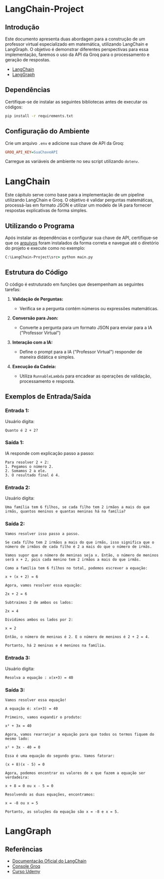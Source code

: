 # LangChain-Project

## Introdução
Este documento apresenta duas abordagen para a construção de um professor virtual especializado em matemática, utilizando LangChain e LangGraph. O objetivo é demonstrar diferentes perspectivas para essa implementação, faremos o uso da API da Groq para o processamento e geração de respostas.

- [LangChain](#LangChain)  
- [LangGraph](#LangGraph)  

## Dependências
Certifique-se de instalar as seguintes bibliotecas antes de executar os códigos:

```cmd
pip install -r requirements.txt
```

## Configuração do Ambiente
Crie um arquivo `.env` e adicione sua chave de API da Groq:

```ini
GROQ_API_KEY=SuaChaveAPI
```
Carregue as variáveis de ambiente no seu script utilizando `dotenv`.

# LangChain
Este cápitulo serve como base para a implementação de um pipeline utilizando LangChain e Groq. O objetivo é validar perguntas matemáticas, processá-las em formato JSON e utilizar um modelo de IA para fornecer respostas explicativas de forma simples.

## Utilizando o Programa
Após instalar as dependências e configurar sua chave de API, certifique-se que os [arquivos](https://github.com/joaomagi/LangChain-Project/tree/main/src/LangChain) foram instalados da forma correta e navegue até o diretório do projeto e execute como no exemplo:
```cmd
C:\LangChain-Project\src> python main.py
```

## Estrutura do Código
O código é estruturado em funções que desempenham as seguintes tarefas:

1. **Validação de Perguntas:**
   - Verifica se a pergunta contém números ou expressões matemáticas.

2. **Conversão para Json:**
   - Converte a pergunta para um formato JSON para enviar para a IA ("Professor Virtual")

3. **Interação com a IA:**
   - Define o prompt para a IA ("Professor Virtual") responder de maneira didática e simples.

4. **Execução da Cadeia:**
   - Utiliza `RunnableLambda` para encadear as operações de validação, processamento e resposta.

## Exemplos de Entrada/Saída
### Entrada 1:
Usuário digita:
```
Quanto é 2 + 2?
```
### Saída 1:
IA responde com explicação passo a passo:
```
Para resolver 2 + 2:
1. Pegamos o número 2.
2. Somamos 2 a ele.
3. O resultado final é 4.
```

### Entrada 2:
Usuário digita:
```
Uma família tem 6 filhos, se cada filho tem 2 irmãos a mais do que irmãs, quantos meninos e quantas meninas há na família?
```
### Saída 2:
```
Vamos resolver isso passo a passo.

Se cada filho tem 2 irmãos a mais do que irmãs, isso significa que o número de irmãos de cada filho é 2 a mais do que o número de irmãs.

Vamos supor que o número de meninas seja x. Então, o número de meninos será x + 2, pois cada menino tem 2 irmãos a mais do que irmãs. 

Como a família tem 6 filhos no total, podemos escrever a equação:

x + (x + 2) = 6

Agora, vamos resolver essa equação:

2x + 2 = 6

Subtraimos 2 de ambos os lados:

2x = 4

Dividimos ambos os lados por 2:

x = 2

Então, o número de meninas é 2. E o número de meninos é 2 + 2 = 4.

Portanto, há 2 meninas e 4 meninos na família.

```
### Entrada 3:
Usuário digita:
```
Resolva a equação : x(x+3) = 40
```
### Saída 3:
```
Vamos resolver essa equação!

A equação é: x(x+3) = 40

Primeiro, vamos expandir o produto:

x² + 3x = 40

Agora, vamos rearranjar a equação para que todos os termos fiquem do mesmo lado:

x² + 3x - 40 = 0

Essa é uma equação do segundo grau. Vamos fatorar:

(x + 8)(x - 5) = 0

Agora, podemos encontrar os valores de x que fazem a equação ser verdadeira:

x + 8 = 0 ou x - 5 = 0

Resolvendo as duas equações, encontramos:

x = -8 ou x = 5

Portanto, as soluções da equação são x = -8 e x = 5.

```
# LangGraph








## Referências
- [Documentação Oficial do LangChain](https://python.langchain.com/)
- [Console Groq](https://console.groq.com/docs/text-chat)
- [Curso Udemy](https://www.udemy.com/course/lanchain/?couponCode=KEEPLEARNINGBR)
